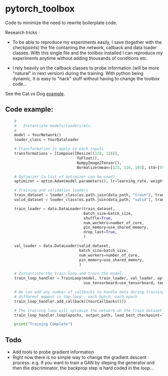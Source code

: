 # pytorch_toolbox

Code to minimize the need to rewrite boilerplate code.

Research tricks : 

- To be able to reproduce my experiments easily, I save (together with the checkpoints) the file containing the network, callback and data loader classes. With this single file and the toolbox installed I can reproduce my experiments anytime without adding thousands of conditions etc.

- I rely heavily on the callback classes to probe information (will be more "natural" in next version) during the training. With python being dynamic, it is easy to "hack" stuff without having to change the toolbox code...

See the Cat vs Dog [example](https://github.com/MathGaron/pytorch_toolbox/tree/develop/examples/classification).

## Code example:

```python
    #
    #   Instantiate models/loaders/etc.
    #
    model = YourNetwork()
    loader_class = YourDataloader

    # Transformation to apply to each inputs
    transformations = [Compose([Resize((128, 128)),
                                ToFloat(),
                                NumpyImage2Tensor(),
                                Normalize(mean=[123, 116, 103], std=[58, 57, 57])])]

    # Optimizer (a list of optimizer can be used)
    optimizer = optim.Adam(model.parameters(), lr=learning_rate, weight_decay=1e-5)

    # Training and validation loaders
    train_dataset = loader_class(os.path.join(data_path, "train"), transformations)
    valid_dataset = loader_class(os.path.join(data_path, "valid"), transformations)

    train_loader = data.DataLoader(train_dataset,
                                   batch_size=batch_size,
                                   shuffle=True,
                                   num_workers=number_of_core,
                                   pin_memory=use_shared_memory,
                                   drop_last=True,
                                   )

    val_loader = data.DataLoader(valid_dataset,
                                 batch_size=batch_size,
                                 num_workers=number_of_core,
                                 pin_memory=use_shared_memory,
                                 )

    # Instantiate the train loop and train the model.
    train_loop_handler = TrainLoop(model, train_loader, val_loader, optimizer, backend, gradient_clip,
                                   use_tensorboard=use_tensorboard, tensorboard_log_path=tensorboard_path)

    # We can add any number of callbacks to handle data during training methods of the callback are called at
    # different moment in the loop : each batch, each epoch
    train_loop_handler.add_callback([YourCallbacks()])

    # The training loop will optimize the network on the train dataset and run the validation
    train_loop_handler.loop(epochs, output_path, load_best_checkpoint=load_best)

    print("Training Complete")
```

## Todo
- Add tools to probe gradient information
- Right now there is no simple way to change the gradient descent process. e.g. If you want to train a GAN by steping the generator and then the discriminator, the backprop step is hard coded in the loop...
